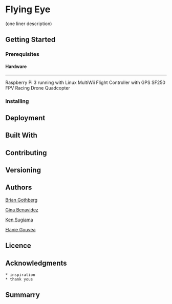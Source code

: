 # Flying Eye
(one liner description)

## Getting Started
### Prerequisites
#### Hardware
---------------------
Raspberry Pi 3 running with Linux
MultiWii Flight Controller with GPS
SF250 FPV Racing Drone Quadcopter

### Installing
## Deployment
## Built With
## Contributing

## Versioning 

## Authors

[Brian Gothberg](https://github.com/brn-gthbrg)

[Gina Benavidez](https://github.com/gbenavid)

[Ken Sugiama](https://github.com/KennSugiyama)

[Elanie Gouvea](https://github.com/elaineGouvea)

## Licence
## Acknowledgments
	* inspiration
	* thank yous

## Summarry